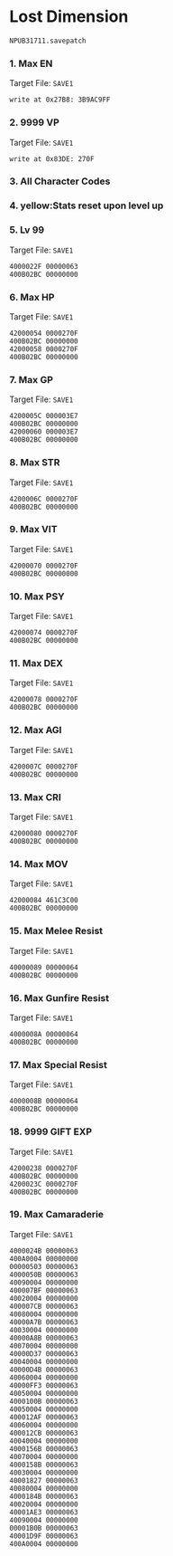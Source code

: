 #  Lost Dimension

`NPUB31711.savepatch`

### 1. Max EN

Target File: `SAVE1`

```
write at 0x27B8: 3B9AC9FF
```

### 2. 9999 VP

Target File: `SAVE1`

```
write at 0x83DE: 270F
```

### 3. All Character Codes
### 4. yellow:Stats reset upon level up
### 5. Lv 99

Target File: `SAVE1`

```
4000022F 00000063
400B02BC 00000000
```

### 6. Max HP

Target File: `SAVE1`

```
42000054 0000270F
400B02BC 00000000
42000058 0000270F
400B02BC 00000000
```

### 7. Max GP

Target File: `SAVE1`

```
4200005C 000003E7
400B02BC 00000000
42000060 000003E7
400B02BC 00000000
```

### 8. Max STR

Target File: `SAVE1`

```
4200006C 0000270F
400B02BC 00000000
```

### 9. Max VIT

Target File: `SAVE1`

```
42000070 0000270F
400B02BC 00000000
```

### 10. Max PSY

Target File: `SAVE1`

```
42000074 0000270F
400B02BC 00000000
```

### 11. Max DEX

Target File: `SAVE1`

```
42000078 0000270F
400B02BC 00000000
```

### 12. Max AGI

Target File: `SAVE1`

```
4200007C 0000270F
400B02BC 00000000
```

### 13. Max CRI

Target File: `SAVE1`

```
42000080 0000270F
400B02BC 00000000
```

### 14. Max MOV

Target File: `SAVE1`

```
42000084 461C3C00
400B02BC 00000000
```

### 15. Max Melee Resist

Target File: `SAVE1`

```
40000089 00000064
400B02BC 00000000
```

### 16. Max Gunfire Resist

Target File: `SAVE1`

```
4000008A 00000064
400B02BC 00000000
```

### 17. Max Special Resist

Target File: `SAVE1`

```
4000008B 00000064
400B02BC 00000000
```

### 18. 9999 GIFT EXP

Target File: `SAVE1`

```
42000238 0000270F
400B02BC 00000000
4200023C 0000270F
400B02BC 00000000
```

### 19. Max Camaraderie

Target File: `SAVE1`

```
4000024B 00000063
400A0004 00000000
00000503 00000063
4000050B 00000063
40090004 00000000
400007BF 00000063
40020004 00000000
400007CB 00000063
40080004 00000000
40000A7B 00000063
40030004 00000000
40000A8B 00000063
40070004 00000000
40000D37 00000063
40040004 00000000
40000D4B 00000063
40060004 00000000
40000FF3 00000063
40050004 00000000
4000100B 00000063
40050004 00000000
400012AF 00000063
40060004 00000000
400012CB 00000063
40040004 00000000
4000156B 00000063
40070004 00000000
4000158B 00000063
40030004 00000000
40001827 00000063
40080004 00000000
4000184B 00000063
40020004 00000000
40001AE3 00000063
40090004 00000000
00001B0B 00000063
40001D9F 00000063
400A0004 00000000
```

